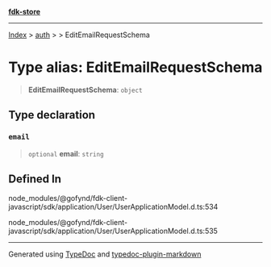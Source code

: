 [**fdk-store**](../../../README.md)
***

[Index](../../../API.md) > [auth](../../README.md) > [<internal>](../README.md) > EditEmailRequestSchema

# Type alias: EditEmailRequestSchema

> **EditEmailRequestSchema**: `object`

## Type declaration

### `email`

> `optional` **email**: `string`

## Defined In

node\_modules/@gofynd/fdk-client-javascript/sdk/application/User/UserApplicationModel.d.ts:534

node\_modules/@gofynd/fdk-client-javascript/sdk/application/User/UserApplicationModel.d.ts:535

***
Generated using [TypeDoc](https://typedoc.org/) and [typedoc-plugin-markdown](https://www.npmjs.com/package/typedoc-plugin-markdown)
